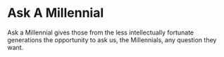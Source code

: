 # Ask A Millennial

Ask a Millennial gives those from the less intellectually fortunate generations the opportunity to ask us, the Millennials, any question they want.
